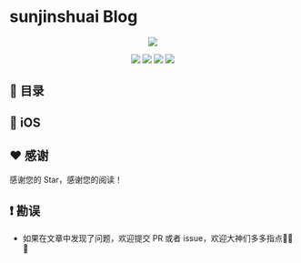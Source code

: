 # sunjinshuai Blog
<p align='center'>
<img src='images/background-cover_.png'>
</p>
<p align='center'>
<a href="https://weibo.com/u/5113807465"><img src="https://img.shields.io/badge/weibo-@sunjinshuai-f974ce.svg?style=flat&colorA=f4292e"></a>
<a href="https://juejin.im/user/59c4495ef265da065b66b2a8"><img src="https://img.shields.io/badge/掘金-@sunjinshuai-fd6f32.svg?style=flat&colorA=1970fe"></a>
<a href="https://www.jianshu.com/u/16d7ec797c31"><img src="https://img.shields.io/badge/简书-@sunjinshuai-b561fe.svg?style=flat&colorA=ed6f59"></a>
<img src="https://img.shields.io/badge/PR-welcome%20!-brightgreen.svg?colorA=a0cd34">
</p>

## 📖 目录


## 📱 iOS


## ♥️ 感谢

感谢您的 Star，感谢您的阅读！

## ❗️ 勘误

+ 如果在文章中发现了问题，欢迎提交 PR 或者 issue，欢迎大神们多多指点🙏🙏🙏

